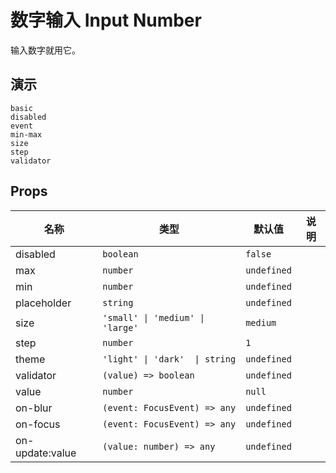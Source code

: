 # 数字输入 Input Number
输入数字就用它。

## 演示
```demo
basic
disabled
event
min-max
size
step
validator
```

## Props
|名称|类型|默认值|说明|
|-|-|-|-|
|disabled|`boolean`|`false`||
|max|`number`|`undefined`||
|min|`number`|`undefined`||
|placeholder|`string`|`undefined`||
|size|`'small' \| 'medium' \| 'large'`|`medium`||
|step|`number`|`1`||
|theme|`'light' \| 'dark'  \| string`|`undefined`||
|validator|`(value) => boolean`|`undefined`||
|value|`number`|`null`||
|on-blur|`(event: FocusEvent) => any`|`undefined`||
|on-focus|`(event: FocusEvent) => any`|`undefined`||
|on-update:value|`(value: number) => any`|`undefined`||
